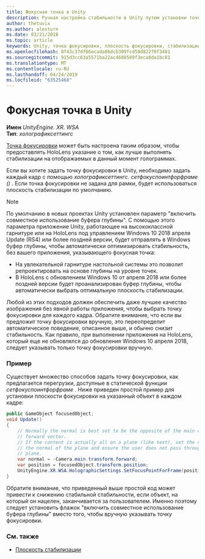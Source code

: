 ```yaml
---
title: Фокусная точка в Unity
description: Ручная настройка стабильности в Unity путем установки точки фокусировки
author: thetuvix
ms.author: alexturn
ms.date: 03/21/2018
ms.topic: article
keywords: Unity, точка фокусировки, плоскость фокусировки, стабилизации плоскость, стабилизации точка, репроект, ЛСР, буфер глубины
ms.openlocfilehash: 0f43c37df66ecada86dcb309fcd58d822f0f3481
ms.sourcegitcommit: 915d3cc63a5571ba22ac4608589f3eca8da1bc81
ms.translationtype: MT
ms.contentlocale: ru-RU
ms.lasthandoff: 04/24/2019
ms.locfileid: "63525468"
---
```

# <a name="focus-point-in-unity"></a>Фокусная точка в Unity

**Имен** *UnityEngine. XR. WSA*<br>
**Тип**: *холографиксеттингс*

[Точка фокусировки](hologram-stability.md#stabilization-plane) может быть настроена таким образом, чтобы предоставлять HoloLens указание о том, как лучше выполнять стабилизации на отображаемых в данный момент голограммах.

Если вы хотите задать точку фокусировки в Unity, необходимо задать каждый кадр с помощью *холографиксеттингс. сетфокуспоинтфорфраме ()* . Если точка фокусировки не задана для рамки, будет использоваться плоскость стабилизации по умолчанию.

> [!NOTE]
> По умолчанию в новых проектах Unity установлен параметр "включить совместное использование буфера глубины".  С помощью этого параметра приложение Unity, работающее на высококлассной гарнитуре или на HoloLens под управлением Windows 10 2018 апреля Update (RS4) или более поздней версии, будет отправлять в Windows буфер глубины, чтобы автоматически оптимизировать стабильность, без вашего приложения, указывающего фокусная точка:
> * На увлекательной гарнитуре настольной системы это позволит репроектировать на основе глубины на уровне точек.
> * В HoloLens с обновлением Windows 10 от апреля 2018 или более поздней версии будет проанализирован буфер глубины, чтобы автоматически выбрать оптимальную плоскость стабилизации.
>
> Любой из этих подходов должен обеспечить даже лучшее качество изображения без явной работы приложения, чтобы выбрать точку фокусировки для каждого кадра.  Обратите внимание, что если вы предложит точку фокусировки вручную, это переопределит автоматическое поведение, описанное выше, и обычно снизит стабильность.  Как правило, при выполнении приложения на HoloLens, который еще не обновлялся до обновления Windows 10 апреля 2018, следует указывать только точку фокусировки вручную.

### <a name="example"></a>Пример

Существует множество способов задать точку фокусировки, как предлагается перегрузки, доступные в статической функции *сетфокуспоинтфорфраме* . Ниже приведен простой пример для установки плоскости фокусировки на указанный объект в каждом кадре:

```cs
public GameObject focusedObject;
void Update()
{
    // Normally the normal is best set to be the opposite of the main camera's 
    // forward vector.
    // If the content is actually all on a plane (like text), set the normal to 
    // the normal of the plane and ensure the user does not pass through the 
    // plane.
    var normal = -Camera.main.transform.forward;     
    var position = focusedObject.transform.position;
    UnityEngine.XR.WSA.HolographicSettings.SetFocusPointForFrame(position, normal);
}
```

Обратите внимание, что приведенный выше простой код может привести к снижению стабильной стабильности, если объект, на который он нацелен, заканчивается за пользователем.  Именно поэтому следует установить флажок "включить совместное использование буфера глубины" вместо того, чтобы вручную указывать точку фокусировки.

### <a name="see-also"></a>См. также
* [Плоскость стабилизации](hologram-stability.md#stabilization-plane)
